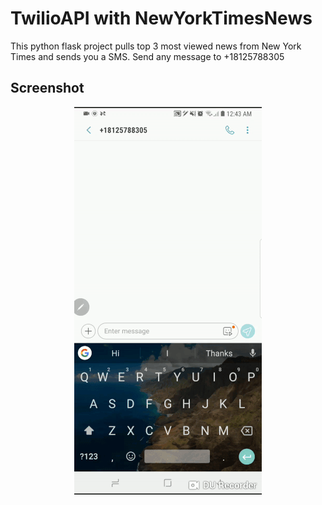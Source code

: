 # TwilioAPI with NewYorkTimesNews
This python flask project pulls top 3 most viewed news from New York Times and sends you a SMS. Send any message to +18125788305

## Screenshot
<p align="center">
  <img src="https://raw.githubusercontent.com/jitendraselvam/TwilioAPI_NewYorkTimesNews/master/misc/Api_In_Action_small.gif">
</p>

